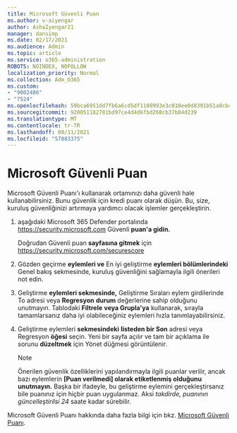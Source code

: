 ```yaml
---
title: Microsoft Güvenli Puan
ms.author: v-aiyengar
author: AshaIyengar21
manager: dansimp
ms.date: 02/17/2021
ms.audience: Admin
ms.topic: article
ms.service: o365-administration
ROBOTS: NOINDEX, NOFOLLOW
localization_priority: Normal
ms.collection: Adm_O365
ms.custom:
- "9002486"
- "7524"
ms.openlocfilehash: 59bca6951dd7fb6a6cd5df1108993e3c018ee0d8391b51a0cbcaf3a61fc45a55
ms.sourcegitcommit: 920051182781bd97ce4d4d6fbd268cb37b84d239
ms.translationtype: MT
ms.contentlocale: tr-TR
ms.lasthandoff: 08/11/2021
ms.locfileid: "57883375"
---
```

# <a name="microsoft-secure-score"></a>Microsoft Güvenli Puan

Microsoft Güvenli Puanı'ı kullanarak ortamınızı daha güvenli hale kullanabilirsiniz. Bunu güvenlik için kredi puanı olarak düşün. Bu, size, kuruluş güvenliğinizi artırmaya yardımcı olacak işlemler gerçekleştirin.

1. aşağıdaki Microsoft 365 Defender portalında <https://security.microsoft.com> Güvenli **puan'a gidin.**

   Doğrudan Güvenli puan **sayfasına gitmek** için <https://security.microsoft.com/securescore>

2. Gözden geçirme **eylemleri ve** En  iyi geliştirme **eylemleri bölümlerindeki** Genel bakış sekmesinde, kuruluş güvenliğini sağlamayla ilgili önerileri not edin.

3. Geliştirme **eylemleri sekmesinde,** Geliştirme  Sıraları eylem girdilerinde To adresi  veya **Regresyon** **durum** değerlerine sahip olduğunu unutmayın.  Tablodaki **Filtrele** **veya Grupla'ya** kullanarak, sırayla tamamlarsanız daha iyi olabileceğiniz eylemleri hızla tanımlayabilirsiniz.

4. Geliştirme eylemleri **sekmesindeki** **listeden bir Son** adresi veya Regresyon **öğesi** seçin. Yeni bir sayfa açılır ve tam bir açıklama ile sorunu **düzeltmek** için Yönet düğmesi görüntülenir.

    > [!NOTE]
    > Önerilen güvenlik özelliklerini yapılandırmayla ilgili puanlar verilir, ancak bazı eylemlerin **[Puan verilmedi] olarak etiketlenmiş olduğunu unutmayın.** Başka bir ifadeyle, bu geliştirme eylemini gerçekleştirsanız bile puanınız için hiçbir puan uygulanmaz. Aksi *takdirde, puanının güncelleştirilsi 24* saate kadar sürebilir.

Microsoft Güvenli Puanı hakkında daha fazla bilgi için bkz. [Microsoft Güvenli Puanı](https://docs.microsoft.com/microsoft-365/security/defender/microsoft-secure-score).
